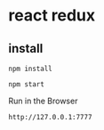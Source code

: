 # react redux

## install

```shell
npm install

npm start
```

Run in the Browser

```shell
http://127.0.0.1:7777
```